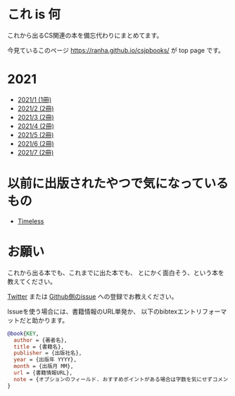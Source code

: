 # これ is 何
これから出るCS関連の本を備忘代わりにまとめてます。

今見ているこのページ <https://ranha.github.io/csjpbooks/> が top page です。

# 2021
* [2021/1 (1冊)](2021_1.html)
* [2021/2 (2冊)](2021_2.html)
* [2021/3 (2冊)](2021_3.html)
* [2021/4 (2冊)](2021_4.html)
* [2021/5 (2冊)](2021_5.html)
* [2021/6 (2冊)](2021_6.html)
* [2021/7 (2冊)](2021_7.html)


# 以前に出版されたやつで気になっているもの
* [Timeless](https://ranha.github.io/csjpbooks/timeless)

# お願い
これから出る本でも、これまでに出た本でも、
とにかく面白そう、という本を教えてください。

[Twitter](https://twitter.com/ranha)
または
[Github側のissue](https://github.com/ranha/csjpbooks/issues)
への登録でお教えください。

Issueを使う場合には、書籍情報のURL単発か、
以下のbibtexエントリフォーマットだと助かります。
```BibTeX
@book{KEY,
  author = {著者名},
  title = {書籍名},
  publisher = {出版社名},
  year = {出版年 YYYY},
  month = {出版月 MM},
  url = {書籍情報URL},
  note = {オプションのフィールド. おすすめポイントがある場合は字数を気にせずコメントしてください},
}
```
